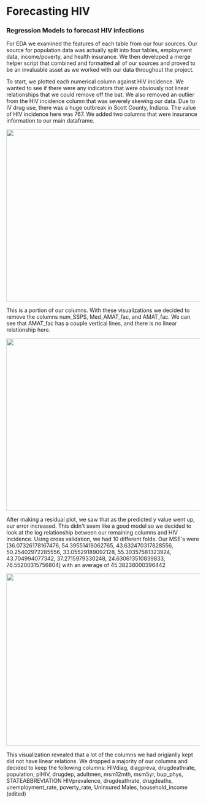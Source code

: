 # Forecasting HIV
### Regression Models to forecast HIV infections



For EDA we examined the features of each table from our four sources. Our source for population data was actually split into four tables, employment data, income/poverty, and health insurance. We then developed a merge helper script that combined and formatted all of our sources and proved to be an invaluable asset as we worked with our data throughout the project.

To start, we plotted each numerical column against HIV incidence. We wanted to see if there were any indicators that were obviously not linear relationships that we could remove off the bat. We also removed an outlier from the HIV incidence column that was severely skewing our data. Due to IV drug use, there was a huge outbreak in Scott County, Indiana. The value of HIV incidence here was 767. We added two columns that were insurance information to our main dataframe. 

<img src = "https://github.com/vmccready/forecast_HIV_infections/blob/main/images/linear-relation1.png" width="600" height="450" > 

This is a portion of our columns. With these visualizations we decided to remove the columns num_SSPS, Med_AMAT_fac, and AMAT_fac. We can see that AMAT_fac has a couple vertical lines, and there is no linear relationship here. 

<img src = "https://github.com/vmccready/forecast_HIV_infections/blob/main/images/residuals.png" width = "600" height = "450"> 

After making a residual plot, we saw that as the predicted y value went up, our error increased. This didn't seem like a
good model so we decided to look at the log relationship between our remaining columns and HIV incidence.
Using cross validation, we had 10 different folds. 
Our MSE's were [36.07326178167476, 54.39551418062765, 43.632470317828556, 50.25402972285556, 33.05529189092128, 55.30357581323924, 43.704994077342, 37.2715979330248, 24.630613510839833, 76.55200315756804]
with an average of 45.38238000396442 

<img src = "https://github.com/vmccready/forecast_HIV_infections/blob/main/images/log-relation.png" width = "600" height = "450" > 


This visualization revealed that a lot of the columns we had origianlly kept did not have linear relations. We dropped a majority of our columns and decided to keep the following columns: 
HIVdiag, diagpreva, drugdeathrate, population, plHIV, drugdep, adultmen, msm12mth, msm5yr, bup_phys, STATEABBREVIATION
HIVprevalence, drugdeathrate, drugdeaths, unemployment_rate, poverty_rate, Uninsured Males, household_income (edited) 






